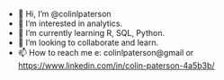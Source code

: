 - 👋 Hi, I’m @colinlpaterson
- 👀 I’m interested in analytics.
- 🌱 I’m currently learning R, SQL, Python.
- 💞️ I’m looking to collaborate and learn.
- 📫 How to reach me e: colinlpaterson@gmail or https://www.linkedin.com/in/colin-paterson-4a5b3b/

<!---
colinlpaterson/colinlpaterson is a ✨ special ✨ repository because its `README.md` (this file) appears on your GitHub profile.
You can click the Preview link to take a look at your changes.
--->
